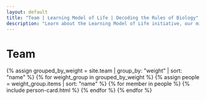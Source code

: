 ```yaml
---
layout: default
title: "Team | Learning Model of Life | Decoding the Rules of Biology"
description: "Learn about the Learning Model of Life initiative, our mission to decode the rules of biology, and our interdisciplinary approach combining deep biological expertise with leading AI research."
---
```


<div class="team-content">
    <h1 class="team-title">Team</h1>
    <div class="team-grid">
    {% assign grouped_by_weight = site.team | group_by: "weight" | sort: "name" %}
    {% for weight_group in grouped_by_weight %}
        {% assign people = weight_group.items | sort: "name" %}
        {% for member in people %}
            {% include person-card.html %}
        {% endfor %}
    {% endfor %}
    </div>
</div>

